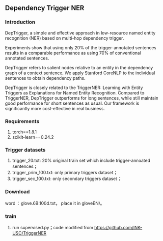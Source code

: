 ## Dependency Trigger NER
### Introduction

DepTrigger, a simple and effective approach in low-resource named entity recognition (NER) based on multi-hop dependency trigger.

Experiments show that using only 20% of the trigger-annotated sentences results in a comparable performance as using 70% of conventional annotated sentences.

DepTrigger refers to salient nodes relative to an entity in the dependency graph of a context sentence. We apply Stanford CoreNLP to the individual sentences to obtain dependency paths.


DepTrigger is closely related to the TriggerNER: Learning with Entity Triggers as Explanations for Named Entity Recognition.
Compared to TriggerNER, DepTrigger outperforms for long sentences, while still maintain good performance for short sentences as usual. Our framework is significantly more cost-effective in real business.


### Requirements

1. torch==1.8.1
2. scikit-learn==0.24.2

### Trigger datasets

1. trigger_20.txt: 20% original train set which include trigger-annoated sentences；
2. trigger_prim_100.txt: only primary triggers dataset；
3. trigger_sec_100.txt: only secondary triggers dataset；

### Download
word ：glove.6B.100d.txt， place it in gloveEN/。

### train

1. run supervised.py；code modified from https://github.com/INK-USC/TriggerNER

